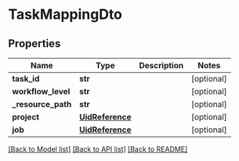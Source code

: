 # TaskMappingDto

## Properties
Name | Type | Description | Notes
------------ | ------------- | ------------- | -------------
**task_id** | **str** |  | [optional] 
**workflow_level** | **str** |  | [optional] 
**_resource_path** | **str** |  | [optional] 
**project** | [**UidReference**](UidReference.md) |  | [optional] 
**job** | [**UidReference**](UidReference.md) |  | [optional] 

[[Back to Model list]](../README.md#documentation-for-models) [[Back to API list]](../README.md#documentation-for-api-endpoints) [[Back to README]](../README.md)



